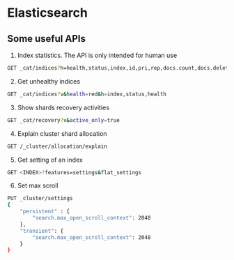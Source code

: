 # Elasticsearch

## Some useful APIs

1. Index statistics. The API is only intended for human use

```sh
GET _cat/indices?h=health,status,index,id,pri,rep,docs.count,docs.deleted,store.size,creation.date.string&v=
```

2. Get unhealthy indices

```sh
GET _cat/indices?v&health=red&h=index,status,health
```

3. Show shards recovery activities

```sh
GET _cat/recovery?v&active_only=true
```

4. Explain cluster shard allocation

```sh
GET /_cluster/allocation/explain
```

5. Get setting of an index

```sh
GET <INDEX>?features=settings&flat_settings
```

6. Set max scroll

```sh
PUT _cluster/settings
{
    "persistent" : {
        "search.max_open_scroll_context": 2048
    },
    "transient": {
        "search.max_open_scroll_context": 2048
    }
}
```

